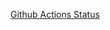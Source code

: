 [Github Actions Status](https://github.com/Labidahrom/hexlet_pytest/actions/workflows/python-package.yml/badge.svg)
